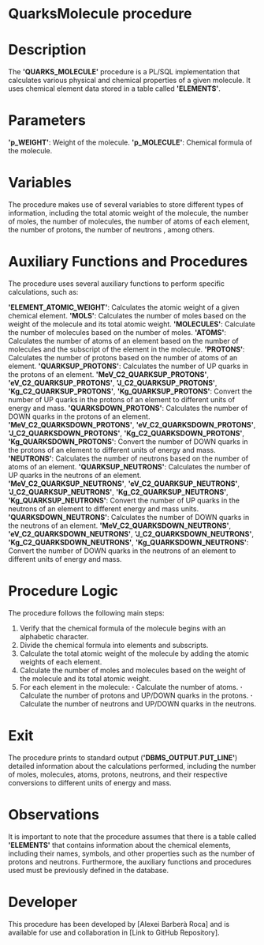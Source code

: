 # QuarksMolecule procedure

# Description
The **'QUARKS_MOLECULE'** procedure is a PL/SQL implementation that calculates various physical and chemical properties of a given molecule. It uses chemical element data stored in a table called **'ELEMENTS'**.

# Parameters
**'p_WEIGHT'**: Weight of the molecule.
**'p_MOLECULE'**: Chemical formula of the molecule.

# Variables
The procedure makes use of several variables to store different types of information, including the total atomic weight of the molecule, the number of moles, the number of molecules, the number of atoms of each element, the number of protons, the number of neutrons , among others.

# Auxiliary Functions and Procedures
The procedure uses several auxiliary functions to perform specific calculations, such as:

**'ELEMENT_ATOMIC_WEIGHT'**: Calculates the atomic weight of a given chemical element.
**'MOLS'**: Calculates the number of moles based on the weight of the molecule and its total atomic weight.
**'MOLECULES'**: Calculate the number of molecules based on the number of moles.
**'ATOMS'**: Calculates the number of atoms of an element based on the number of molecules and the subscript of the element in the molecule.
**'PROTONS'**: Calculates the number of protons based on the number of atoms of an element.
**'QUARKSUP_PROTONS'**: Calculates the number of UP quarks in the protons of an element.
**'MeV_C2_QUARKSUP_PROTONS'**, **'eV_C2_QUARKSUP_PROTONS'**, **'J_C2_QUARKSUP_PROTONS'**, **'Kg_C2_QUARKSUP_PROTONS'**, **'Kg_QUARKSUP_PROTONS'**: Convert the number of UP quarks in the protons of an element to different units of energy and mass.
**'QUARKSDOWN_PROTONS'**: Calculates the number of DOWN quarks in the protons of an element.
**'MeV_C2_QUARKSDOWN_PROTONS'**, **'eV_C2_QUARKSDOWN_PROTONS'**, **'J_C2_QUARKSDOWN_PROTONS'**, **'Kg_C2_QUARKSDOWN_PROTONS'**, **'Kg_QUARKSDOWN_PROTONS'**: Convert the number of DOWN quarks in the protons of an element to different units of energy and mass.
**'NEUTRONS'**: Calculates the number of neutrons based on the number of atoms of an element.
**'QUARKSUP_NEUTRONS'**: Calculates the number of UP quarks in the neutrons of an element.
**'MeV_C2_QUARKSUP_NEUTRONS'**, **'eV_C2_QUARKSUP_NEUTRONS'**, **'J_C2_QUARKSUP_NEUTRONS'**, **'Kg_C2_QUARKSUP_NEUTRONS'**, **'Kg_QUARKSUP_NEUTRONS'**: Convert the number of UP quarks in the neutrons of an element to different energy and mass units.
**'QUARKSDOWN_NEUTRONS'**: Calculates the number of DOWN quarks in the neutrons of an element.
**'MeV_C2_QUARKSDOWN_NEUTRONS'**, **'eV_C2_QUARKSDOWN_NEUTRONS'**, **'J_C2_QUARKSDOWN_NEUTRONS'**, **'Kg_C2_QUARKSDOWN_NEUTRONS'**, **'Kg_QUARKSDOWN_NEUTRONS'**: Convert the number of DOWN quarks in the neutrons of an element to different units of energy and mass.

# Procedure Logic
The procedure follows the following main steps:

1. Verify that the chemical formula of the molecule begins with an alphabetic character.
2. Divide the chemical formula into elements and subscripts.
3. Calculate the total atomic weight of the molecule by adding the atomic weights of each element.
4. Calculate the number of moles and molecules based on the weight of the molecule and its total atomic weight.
5. For each element in the molecule:
   __·__ Calculate the number of atoms.
   __·__ Calculate the number of protons and UP/DOWN quarks in the protons.
   __·__ Calculate the number of neutrons and UP/DOWN quarks in the neutrons.

# Exit
The procedure prints to standard output (**'DBMS_OUTPUT.PUT_LINE'**) detailed information about the calculations performed, including the number of moles, molecules, atoms, protons, neutrons, and their respective conversions to different units of energy and mass.

# Observations
It is important to note that the procedure assumes that there is a table called **'ELEMENTS'** that contains information about the chemical elements, including their names, symbols, and other properties such as the number of protons and neutrons. Furthermore, the auxiliary functions and procedures used must be previously defined in the database.

# Developer
This procedure has been developed by [Alexei Barberà Roca] and is available for use and collaboration in [Link to GitHub Repository].
